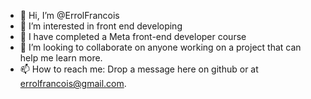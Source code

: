 - 👋 Hi, I’m @ErrolFrancois
- 👀 I’m interested in front end developing
- 🌱 I have completed a Meta front-end developer course
- 💞️ I’m looking to collaborate on anyone working on a project that can help me learn more.
- 📫 How to reach me: Drop a message here on github or at errolfrancois@gmail.com.

<!---
ErrolFrancois/ErrolFrancois is a ✨ special ✨ repository because its `README.md` (this file) appears on your GitHub profile.
You can click the Preview link to take a look at your changes.
--->

